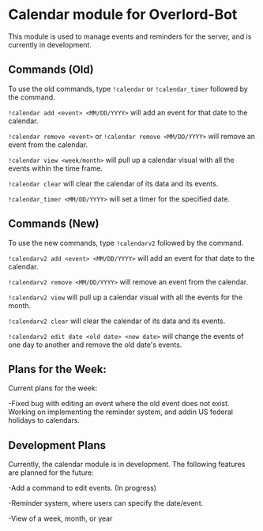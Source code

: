 # Calendar module for Overlord-Bot

This module is used to manage events and reminders for the server, and is currently in development.

## Commands (Old)

To use the old commands, type `!calendar` or `!calendar_timer` followed by the command. 

`!calendar add <event> <MM/DD/YYYY>` will add an event for that date to the calendar.

`!calendar remove <event>` or `!calendar remove <MM/DD/YYYY>` will remove an event from the calendar.

`!calendar view <week/month>` will pull up a calendar visual with all the events within the time frame.

`!calendar clear` will clear the calendar of its data and its events.

`!calendar_timer <MM/DD/YYYY>` will set a timer for the specified date.

## Commands (New)

To use the new commands, type `!calendarv2` followed by the command.

`!calendarv2 add <event> <MM/DD/YYYY>` will add an event for that date to the calendar.

`!calendarv2 remove <MM/DD/YYYY>` will remove an event from the calendar.

`!calendarv2 view` will pull up a calendar visual with all the events for the month.

`!calendarv2 clear` will clear the calendar of its data and its events.

`!calendarv2 edit date <old date> <new date>` will change the events of one day to another and remove the old date's events.

## Plans for the Week:

Current plans for the week:

-Fixed bug with editing an event where the old event does not exist. Working on implementing the reminder system, and addin US federal holidays to calendars.

## Development Plans

Currently, the calendar module is in development. The following features are planned for the future:

-Add a command to edit events. (In progress)

-Reminder system, where users can specify the date/event.

-View of a week, month, or year

